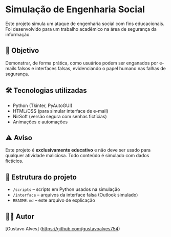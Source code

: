 # Simulação de Engenharia Social

Este projeto simula um ataque de engenharia social com fins educacionais.  
Foi desenvolvido para um trabalho acadêmico na área de segurança da informação.

## 🎯 Objetivo
Demonstrar, de forma prática, como usuários podem ser enganados por e-mails falsos e interfaces falsas, evidenciando o papel humano nas falhas de segurança.

## 🛠 Tecnologias utilizadas
- Python (Tkinter, PyAutoGUI)
- HTML/CSS (para simular interface de e-mail)
- NirSoft (versão segura com senhas fictícias)
- Animações e automações

## ⚠️ Aviso
Este projeto é **exclusivamente educativo** e não deve ser usado para qualquer atividade maliciosa. Todo conteúdo é simulado com dados fictícios.

## 📂 Estrutura do projeto
- `/scripts` – scripts em Python usados na simulação
- `/interface` – arquivos da interface falsa (Outlook simulado)
- `README.md` – este arquivo de explicação

## 👨‍💻 Autor
[Gustavo Alves] (https://github.com/gustavoalves754)
